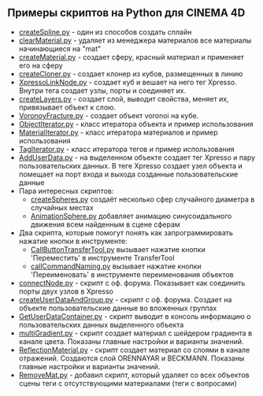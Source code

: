 ## Примеры скриптов на Python для CINEMA 4D

- [createSpline.py][1] - один из способов создать сплайн
- [clearMaterial.py][2] - удаляет из менеджера материалов все материалы начинающиеся на "mat"
- [createMaterial.py][3] - создает сферу, красный материал и применяет его на сферу
- [createCloner.py][4] - создает клонер из кубов, размещенных в линию
- [XpressoLinkNode.py][5] - создает куб и вешает на него тег Xpresso. Внутри тега создает узлы, порты и соединяет их.
- [createLayers.py][6] - создает слой, выводит свойства, меняет их, привязывает объект к слою.
- [VoronoyFracture.py][7] - создает объект voronoi на кубе.
- [ObjectIterator.py][8] - класс итератора объекта и пример использования
- [MaterialIterator.py][9] - класс итератора материалов и пример использования
- [TagIterator.py][10] - класс итератора тегов и пример использования
- [AddUserData.py][11] - на выделенном объекте создает тег Xpresso и пару пользовательских данных. В теге Xpresso создает узел объекта и помещает на порт входа и выхода созданные пользовательские данные
- Пара интересных скриптов:
    - [createSpheres.py][12] создаёт несколько сфер случайного диаметра в случайных местах
    - [AnimationSphere.py][13] добавляет анимацию синусоидального движения всем найденным в сцене сферам
- Два скрипта, которые помогут понять как запрограммировать нажатие кнопки в инструменте:
    - [CallButtonTransferTool.py][14] вызывает нажатие кнопки 'Переместить' в инструменте TransferTool
    - [callCommandNaming.py][15] вызывает нажатие кнопки 'Переименовать' в инструменте переименования объектов
- [connectNode.py][16] - скрипт с оф. форума. Показывает как соединить порты двух узлов в Xpresso
- [createUserDataAndGroup.py][17] - скрипт с оф. форума. Создает на объекте пользовательские данные во вложенных группах
- [GetUserDataContainer.py][18] - скрипт выводит в консоль информацию о пользовательских данных выделенного объекта
- [multiGradient.py][19] - скрипт создает материал с шейдером градиента в канале цвета. Показаны главные настройки и варианты значений.
- [ReflectionMaterial.py][20] - скрипт создает материал со слоями в канале отражений. Создаются слой ORENNAYAR и BECKMANN. Показаны главные настройки и варианты значений.
- [RemoveMat.py][21] - добавил скрипт, который удаляет со всех объектов сцены теги с отсутствующими материалами (теги с вопросами)







[1]: createSpline.py "createSpline.py"
[2]: clearMaterial.py "clearMaterial.py"
[3]: createMaterial.py "createMaterial.py"
[4]: createCloner.py "createCloner.py"
[5]: XpressoLinkNode.py "XpressoLinkNode.py"
[6]: createLayers.py "createLayers.py"
[7]: VoronoyFracture.py "VoronoyFracture.py"
[8]: ObjectIterator.py "ObjectIterator.py"
[9]: MaterialIterator.py "MaterialIterator.py"
[10]: TagIterator.py "TagIterator.py"
[11]: AddUserData.py "AddUserData.py"
[12]: createSpheres.py "createSpheres.py"
[13]: AnimationSphere.py "AnimationSphere.py"
[14]: CallButtonTransferTool.py "CallButtonTransferTool.py"
[15]: callCommandNaming.py "callCommandNaming.py"
[16]: connectNode.py "connectNode.py"
[17]: createUserDataAndGroup.py "createUserDataAndGroup.py"
[18]: GetUserDataContainer.py "GetUserDataContainer.py"
[19]: multiGradient.py "multiGradient.py"
[20]: ReflectionMaterial.py "ReflectionMaterial.py"
[21]: RemoveMat.py "RemoveMat.py"